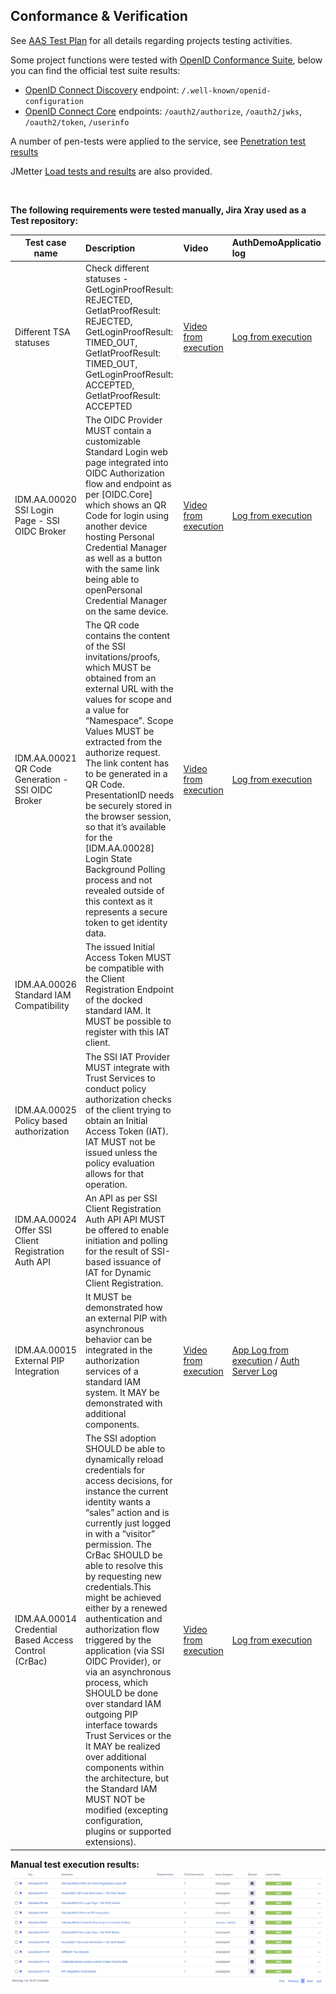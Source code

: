 ## Conformance & Verification

See [AAS Test Plan](./Test_Plan.pdf) for all details regarding projects testing activities.

Some project functions were tested with [OpenID Conformance Suite](https://openid.net/certification/about-conformance-suite/), below you can find the official test suite results:

- [OpenID Connect Discovery](./config) endpoint: `/.well-known/openid-configuration`
- [OpenID Connect Core](./auth) endpoints: `/oauth2/authorize`, `/oauth2/jwks`, `/oauth2/token`, `/userinfo`

A number of pen-tests were applied to the service, see [Penetration test results](./pentest) 

JMetter [Load tests and results](./load) are also provided.

<br>

**The following requirements were tested manually, Jira Xray used as a Test repository:**
<br>

| Test case name                                       | Description                                    | Video |AuthDemoApplicatio log|
|------------------------------------------------------|:-----------------------------------------------|:-----------------------------------------------|:-----------------------------------------------|
| Different TSA statuses                               |Check different statuses - GetLoginProofResult: REJECTED, GetIatProofResult: REJECTED, GetLoginProofResult: TIMED_OUT, GetIatProofResult: TIMED_OUT, GetLoginProofResult: ACCEPTED, GetIatProofResult: ACCEPTED |[Video from execution](./videos_and_logs/different_tsa_statuses.webm "Video") | [Log from execution](./videos_and_logs/different_tsa_statuses.txt "Log") | 
| IDM.AA.00020 SSI Login Page - SSI OIDC Broker         |The OIDC Provider MUST contain a customizable Standard Login web page integrated into OIDC Authorization flow and endpoint as per [OIDC.Core] which shows an QR Code for login using another device hosting Personal Credential Manager as well as a button with the same link being able to openPersonal Credential Manager on the same device.|[Video from execution](./videos_and_logs/oidc_login_page.webm "Video") | [Log from execution](./videos_and_logs/oidc_login_page.txt "Log") | 
| IDM.AA.00021 QR Code Generation - SSI OIDC Broker      |The QR code contains the content of the SSI invitations/proofs, which MUST be obtained from an external URL with the values for scope and a value for “Namespace”. Scope Values MUST be extracted from the authorize request. The link content has to be generated in a QR Code. PresentationID needs be securely stored in the browser session, so that it’s available for the [IDM.AA.00028] Login State Background Polling process and not revealed outside of this context as it represents a secure token to get identity data.|[Video from execution](./videos_and_logs/oidc_code_generation.webm "Video") | [Log from execution](./videos_and_logs/oidc_code_generation.txt "Log") | 
| IDM.AA.00026 Standard IAM Compatibility              | The issued Initial Access Token MUST be compatible with the Client Registration Endpoint of the docked standard IAM. It MUST be possible to register with this IAT client.| | | 
| IDM.AA.00025 Policy based authorization              |The SSI IAT Provider MUST integrate with Trust Services to conduct policy authorization checks of the client trying to obtain an Initial Access Token (IAT). IAT MUST not be issued unless the policy evaluation allows for that operation.|| | 
| IDM.AA.00024 Offer SSI Client Registration Auth API  |An API as per SSI Client Registration Auth API API MUST be offered to enable initiation and polling for the result of SSI-based issuance of IAT for Dynamic Client Registration.| ||
| IDM.AA.00015 External PIP Integration                |It MUST be demonstrated how an external PIP with asynchronous behavior can be integrated in the authorization services of a standard IAM system. It MAY be demonstrated with additional components.|[Video from execution](./videos_and_logs/pip_integration.webm "Video") | [App Log from execution](./videos_and_logs/pip_app_log.txt "App Log") / [Auth Server Log](./videos_and_logs/pip_auth_server_log.txt "Auth Server Log")| 
| IDM.AA.00014 Credential Based Access Control (CrBac) |The SSI adoption SHOULD be able to dynamically reload credentials for access decisions, for instance the current identity wants a “sales” action and is currently just logged in with a “visitor” permission. The CrBac SHOULD be able to resolve this by requesting new credentials.This might be achieved either by a renewed authentication and authorization flow triggered by the application (via SSI OIDC Provider), or via an asynchronous process, which SHOULD be done over standard IAM outgoing PIP interface towards Trust Services or the It MAY be realized over additional components within the architecture, but the Standard IAM MUST NOT be modified (excepting configuration, plugins or supported extensions).|[Video from execution](./videos_and_logs/crbac.webm "Video") | [Log from execution](./videos_and_logs/crbac.txt "Log") |


**Manual test execution results:**
![Manual test results](./images/test_execution_results.png "Manual test results")

